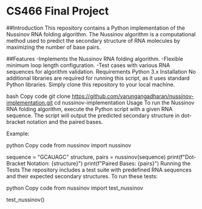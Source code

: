 # CS466 Final Project

##Introduction
This repository contains a Python implementation of the Nussinov RNA folding algorithm. The Nussinov algorithm is a computational method used to predict the secondary structure of RNA molecules by maximizing the number of base pairs.

##Features
-Implements the Nussinov RNA folding algorithm.
-Flexible minimum loop length configuration.
-Test cases with various RNA sequences for algorithm validation.
Requirements
Python 3.x
Installation
No additional libraries are required for running this script, as it uses standard Python libraries. Simply clone this repository to your local machine.

bash
Copy code
git clone https://github.com/varungangadharan/nussinov-implementation.git
cd nussinov-implementation
Usage
To run the Nussinov RNA folding algorithm, execute the Python script with a given RNA sequence. The script will output the predicted secondary structure in dot-bracket notation and the paired bases.

Example:

python
Copy code
from nussinov import nussinov

sequence = "GCAUAGC"
structure, pairs = nussinov(sequence)
print(f"Dot-Bracket Notation: {structure}")
print(f"Paired Bases: {pairs}")
Running the Tests
The repository includes a test suite with predefined RNA sequences and their expected secondary structures. To run these tests:

python
Copy code
from nussinov import test_nussinov

test_nussinov()
